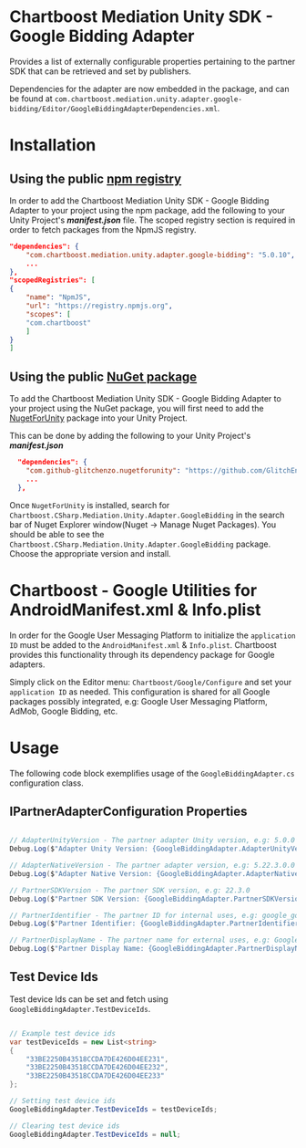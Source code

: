 # Chartboost Mediation Unity SDK - Google Bidding Adapter

Provides a list of externally configurable properties pertaining to the partner SDK that can be retrieved and set by publishers. 

Dependencies for the adapter are now embedded in the package, and can be found at `com.chartboost.mediation.unity.adapter.google-bidding/Editor/GoogleBiddingAdapterDependencies.xml`.

# Installation

## Using the public [npm registry](https://www.npmjs.com/search?q=com.chartboost.mediation.unity.adapter.google-bidding)

In order to add the Chartboost Mediation Unity SDK - Google Bidding Adapter to your project using the npm package, add the following to your Unity Project's ***manifest.json*** file. The scoped registry section is required in order to fetch packages from the NpmJS registry.

```json
"dependencies": {
    "com.chartboost.mediation.unity.adapter.google-bidding": "5.0.10",
    ...
},
"scopedRegistries": [
{
    "name": "NpmJS",
    "url": "https://registry.npmjs.org",
    "scopes": [
    "com.chartboost"
    ]
}
]
```
## Using the public [NuGet package](https://www.nuget.org/packages/Chartboost.CSharp.Mediation.Unity.Adapter.GoogleBidding)

To add the Chartboost Mediation Unity SDK - Google Bidding Adapter to your project using the NuGet package, you will first need to add the [NugetForUnity](https://github.com/GlitchEnzo/NuGetForUnity) package into your Unity Project.

This can be done by adding the following to your Unity Project's ***manifest.json***

```json
  "dependencies": {
    "com.github-glitchenzo.nugetforunity": "https://github.com/GlitchEnzo/NuGetForUnity.git?path=/src/NuGetForUnity",
    ...
  },
```

Once <code>NugetForUnity</code> is installed, search for `Chartboost.CSharp.Mediation.Unity.Adapter.GoogleBidding` in the search bar of Nuget Explorer window(Nuget -> Manage Nuget Packages).
You should be able to see the `Chartboost.CSharp.Mediation.Unity.Adapter.GoogleBidding` package. Choose the appropriate version and install.

# Chartboost - Google Utilities for AndroidManifest.xml & Info.plist
In order for the Google User Messaging Platform to initialize the `application ID` must be added to the `AndroidManifest.xml` & `Info.plist`. Chartboost provides this functionality through its dependency package for Google adapters. 

Simply click on the Editor menu: `Chartboost/Google/Configure` and set your `application ID` as needed. This configuration is shared for all Google packages possibly integrated, e.g: Google User Messaging Platform, AdMob, Google Bidding, etc.

# Usage

The following code block exemplifies usage of the `GoogleBiddingAdapter.cs` configuration class.

## IPartnerAdapterConfiguration Properties

```csharp

// AdapterUnityVersion - The partner adapter Unity version, e.g: 5.0.0
Debug.Log($"Adapter Unity Version: {GoogleBiddingAdapter.AdapterUnityVersion}");

// AdapterNativeVersion - The partner adapter version, e.g: 5.22.3.0.0
Debug.Log($"Adapter Native Version: {GoogleBiddingAdapter.AdapterNativeVersion}");

// PartnerSDKVersion - The partner SDK version, e.g: 22.3.0
Debug.Log($"Partner SDK Version: {GoogleBiddingAdapter.PartnerSDKVersion}");

// PartnerIdentifier - The partner ID for internal uses, e.g: google_googlebidding
Debug.Log($"Partner Identifier: {GoogleBiddingAdapter.PartnerIdentifier}");

// PartnerDisplayName - The partner name for external uses, e.g: Google Bidding
Debug.Log($"Partner Display Name: {GoogleBiddingAdapter.PartnerDisplayName}");
```

## Test Device Ids

Test device Ids can be set and fetch using `GoogleBiddingAdapter.TestDeviceIds`.

```csharp

// Example test device ids
var testDeviceIds = new List<string>
{
    "33BE2250B43518CCDA7DE426D04EE231",
    "33BE2250B43518CCDA7DE426D04EE232",
    "33BE2250B43518CCDA7DE426D04EE233"
};

// Setting test device ids
GoogleBiddingAdapter.TestDeviceIds = testDeviceIds;

// Clearing test device ids
GoogleBiddingAdapter.TestDeviceIds = null;
```